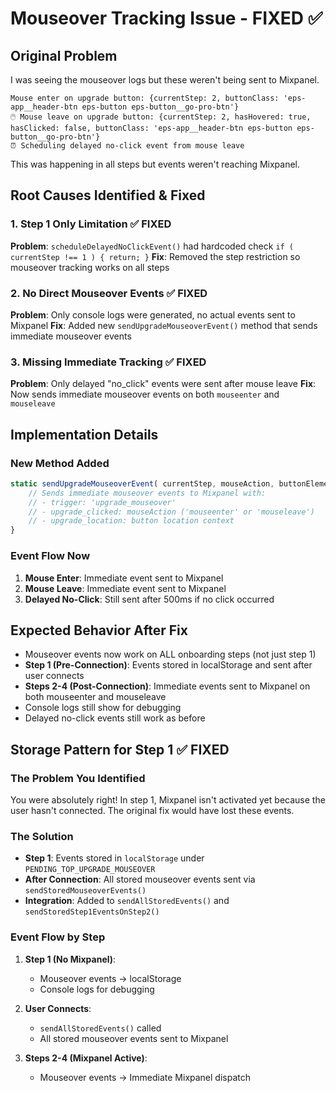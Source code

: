 # Mouseover Tracking Issue - FIXED ✅

## Original Problem
I was seeing the mouseover logs but these weren't being sent to Mixpanel.

```
Mouse enter on upgrade button: {currentStep: 2, buttonClass: 'eps-app__header-btn eps-button eps-button__go-pro-btn'}
🖱️ Mouse leave on upgrade button: {currentStep: 2, hasHovered: true, hasClicked: false, buttonClass: 'eps-app__header-btn eps-button eps-button__go-pro-btn'}
⏰ Scheduling delayed no-click event from mouse leave
```

This was happening in all steps but events weren't reaching Mixpanel.

## Root Causes Identified & Fixed

### 1. Step 1 Only Limitation ✅ FIXED
**Problem**: `scheduleDelayedNoClickEvent()` had hardcoded check `if ( currentStep !== 1 ) { return; }` 
**Fix**: Removed the step restriction so mouseover tracking works on all steps

### 2. No Direct Mouseover Events ✅ FIXED  
**Problem**: Only console logs were generated, no actual events sent to Mixpanel
**Fix**: Added new `sendUpgradeMouseoverEvent()` method that sends immediate mouseover events

### 3. Missing Immediate Tracking ✅ FIXED
**Problem**: Only delayed "no_click" events were sent after mouse leave
**Fix**: Now sends immediate mouseover events on both `mouseenter` and `mouseleave`

## Implementation Details

### New Method Added
```javascript
static sendUpgradeMouseoverEvent( currentStep, mouseAction, buttonElement ) {
    // Sends immediate mouseover events to Mixpanel with:
    // - trigger: 'upgrade_mouseover'
    // - upgrade_clicked: mouseAction ('mouseenter' or 'mouseleave')
    // - upgrade_location: button location context
}
```

### Event Flow Now
1. **Mouse Enter**: Immediate event sent to Mixpanel
2. **Mouse Leave**: Immediate event sent to Mixpanel  
3. **Delayed No-Click**: Still sent after 500ms if no click occurred

## Expected Behavior After Fix
- Mouseover events now work on ALL onboarding steps (not just step 1)
- **Step 1 (Pre-Connection)**: Events stored in localStorage and sent after user connects
- **Steps 2-4 (Post-Connection)**: Immediate events sent to Mixpanel on both mouseenter and mouseleave
- Console logs still show for debugging
- Delayed no-click events still work as before

## Storage Pattern for Step 1 ✅ FIXED

### The Problem You Identified
You were absolutely right! In step 1, Mixpanel isn't activated yet because the user hasn't connected. The original fix would have lost these events.

### The Solution
- **Step 1**: Events stored in `localStorage` under `PENDING_TOP_UPGRADE_MOUSEOVER`
- **After Connection**: All stored mouseover events sent via `sendStoredMouseoverEvents()`
- **Integration**: Added to `sendAllStoredEvents()` and `sendStoredStep1EventsOnStep2()`

### Event Flow by Step
1. **Step 1 (No Mixpanel)**: 
   - Mouseover events → localStorage
   - Console logs for debugging
   
2. **User Connects**: 
   - `sendAllStoredEvents()` called
   - All stored mouseover events sent to Mixpanel
   
3. **Steps 2-4 (Mixpanel Active)**:
   - Mouseover events → Immediate Mixpanel dispatch